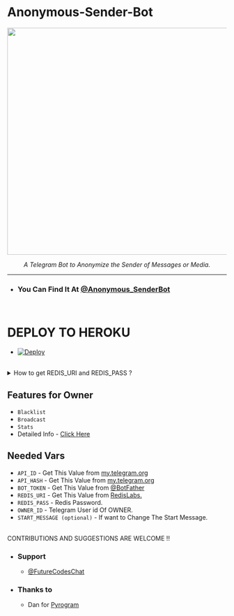 # Anonymous-Sender-Bot
<p align="center">
<img src="https://telegra.ph/file/70f0362a545ead3e18030.jpg" width="520", height="520"></p>

<p align="center"><i>A Telegram Bot to Anonymize the Sender of Messages or Media.</i></p>
<HR>

* ###  You Can Find It At **[@Anonymous_SenderBot](t.me/Anonymous_senderbot)**

<br>

# DEPLOY TO HEROKU
* [![Deploy](https://www.herokucdn.com/deploy/button.svg)](https://heroku.com/deploy?template=https://github.com/Chrisdroid1/p)
<br><br>

<details>
<summary> How to get REDIS_URI and REDIS_PASS ? </summary>
<br>

- Create a Account on [RedisLabs.com](https://RedisLabs.com)
- Create one REDIS Subscription
- You will get REDIS Endpoint, which will be REDIS_PASS and password which will be REDIS_PASS


</details>

## Features for Owner
- `Blacklist`
- `Broadcast`
- `Stats`
- Detailed Info - [Click Here](https://telegra.ph/Owner-Commands-05-13)

## Needed Vars
- `API_ID` - Get This Value from [my.telegram.org](https://my.telegram.org)
-  `API_HASH` - Get This Value from [my.telegram.org](https://my.telegram.org)
-  `BOT_TOKEN` - Get This Value from [@BotFather](https://my.telegram.org)
-  `REDIS_URI` - Get This Value from [RedisLabs.](https://redislabs.com)
-  `REDIS_PASS` - Redis Password.
-  `OWNER_ID` - Telegram User id Of OWNER.
- `START_MESSAGE (optional)` - If want to Change The Start Message.
<br><br>

CONTRIBUTIONS AND SUGGESTIONS ARE WELCOME !!


* ### Support
   - [@FutureCodesChat](https://t.me/FutureCodesChat)

* ### Thanks to
   - Dan for [Pyrogram](https://github.com/Pyrogram)
